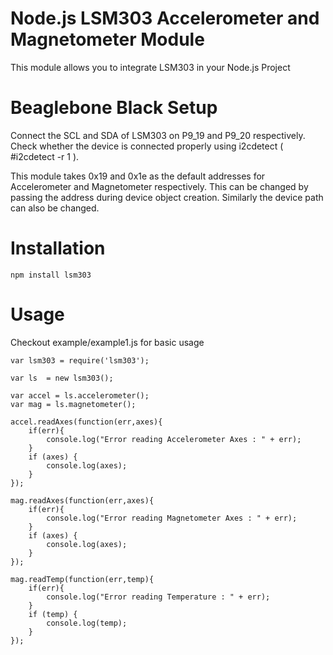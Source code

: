 Node.js LSM303 Accelerometer and Magnetometer Module
====================================================

This module allows you to integrate LSM303 in your Node.js Project

Beaglebone Black Setup
====================================================

Connect the SCL and SDA of LSM303 on P9_19 and P9_20 respectively. Check whether the device is connected properly using i2cdetect ( #i2cdetect -r 1 ).

This module takes 0x19 and 0x1e as the default addresses for Accelerometer and Magnetometer respectively. This can be changed by passing the address during device object creation. Similarly the device path can also be changed. 

Installation
============

```
npm install lsm303
```

Usage
=====

Checkout example/example1.js for basic usage

```
var lsm303 = require('lsm303');

var ls  = new lsm303();

var accel = ls.accelerometer();
var mag = ls.magnetometer();

accel.readAxes(function(err,axes){
    if(err){
        console.log("Error reading Accelerometer Axes : " + err);
    }
    if (axes) {
        console.log(axes);
    }
});

mag.readAxes(function(err,axes){
    if(err){
        console.log("Error reading Magnetometer Axes : " + err);
    }
    if (axes) {
        console.log(axes);
    }
});

mag.readTemp(function(err,temp){
    if(err){
        console.log("Error reading Temperature : " + err);
    }
    if (temp) {
        console.log(temp);
    }
});
```
